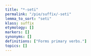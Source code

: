 ```yaml
---
title: "*-seti"
permalink: "/pie/suffix/-seti"
lemma_to_sort: "seti"
klass: suffix
etymology: []
markers: []
synonyms: []
definitions: ["Forms primary verbs."]
topics: []
---
```

